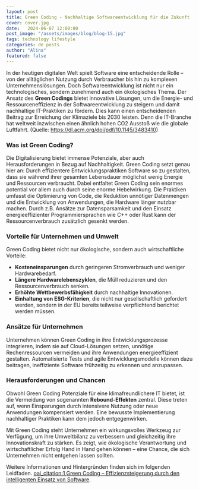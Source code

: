 ```yaml
---
layout: post
title: Green Coding - Nachhaltige Softwareentwicklung für die Zukunft
cover: cover.jpg
date:   2024-06-07 12:00:00
post_image: "/assets/images/blog/blog-15.jpg"
tags: technology lifestyle
categories: de posts
author: "Alina"
featured: false
---
```


In der heutigen digitalen Welt spielt Software eine entscheidende Rolle – von der alltäglichen Nutzung durch Verbraucher bis hin zu komplexen Unternehmenslösungen. Doch Softwareentwicklung ist nicht nur ein technologisches, sondern zunehmend auch ein ökologisches Thema. Der Ansatz des **Green Codings** bietet innovative Lösungen, um die Energie- und Ressourceneffizienz in der Softwareentwicklung zu steigern und damit nachhaltige IT-Praktiken zu fördern. Dies kann einen entscheidenden Beitrag zur Erreichung der Klimaziele bis 2030 leisten. Denn die IT-Branche hat weltweit inzwischen einen ähnlich hohen CO2 Ausstoß wie die globale Luftfahrt. (Quelle: https://dl.acm.org/doi/pdf/10.1145/3483410) 

### **Was ist Green Coding?**  
Die Digitalisierung bietet immense Potenziale, aber auch Herausforderungen in Bezug auf Nachhaltigkeit. Green Coding setzt genau hier an: Durch effizientere Entwicklungspraktiken Software so zu gestalten, dass sie während ihrer gesamten Lebensdauer möglichst wenig Energie und Ressourcen verbraucht. Dabei entfaltet Green Coding sein enormes potential vor allem auch durch seine enorme Hebelwirkung. Die Praktiken umfasst die Optimierung von Code, die Reduktion unnötiger Datenmengen und die Entwicklung von Anwendungen, die Hardware länger nutzbar machen. Durch z.B. Ansätze zur Datensparsamkeit und den Einsatz energieeffizienter Programmiersprachen wie C++ oder Rust kann der Ressourcenverbrauch zusätzlich gesenkt werden.

### **Vorteile für Unternehmen und Umwelt**  
Green Coding bietet nicht nur ökologische, sondern auch wirtschaftliche Vorteile:  
- **Kosteneinsparungen** durch geringeren Stromverbrauch und weniger Hardwarebedarf.  
- **Längere Hardwarelebenszyklen**, die Müll reduzieren und den Ressourcenverbrauch senken.  
- **Erhöhte Wettbewerbsfähigkeit** durch nachhaltige Innovationen.  
- **Einhaltung von ESG-Kriterien**, die nicht nur gesellschaftlich gefordert werden, sondern in der EU bereits teilweise verpflichtend berichtet werden müssen.

### **Ansätze für Unternehmen**  
Unternehmen können Green Coding in ihre Entwicklungsprozesse integrieren, indem sie auf Cloud-Lösungen setzen, unnötige Rechenressourcen vermeiden und ihre Anwendungen energieeffizient gestalten. Automatisierte Tests und agile Entwicklungsmodelle können dazu beitragen, ineffiziente Software frühzeitig zu erkennen und anzupassen.  

### **Herausforderungen und Chancen**  
Obwohl Green Coding Potenziale für eine klimafreundlichere IT bietet, ist die Vermeidung von sogenannten **Rebound-Effekten** zentral. Diese treten auf, wenn Einsparungen durch intensivere Nutzung oder neue Anwendungen kompensiert werden. Eine bewusste Implementierung nachhaltiger Praktiken kann dem jedoch entgegenwirken.

Mit Green Coding steht Unternehmen ein wirkungsvolles Werkzeug zur Verfügung, um ihre Umweltbilanz zu verbessern und gleichzeitig ihre Innovationskraft zu stärken. Es zeigt, wie ökologische Verantwortung und wirtschaftlicher Erfolg Hand in Hand gehen können – eine Chance, die sich Unternehmen nicht entgehen lassen sollten.

Weitere Informationen und Hintergründen finden sich im folgenden Leidfaden.   [oai_citation:1,Green Coding – Effizienzsteigerung durch den intelligenten Einsatz von Software](https://www.wirtschaft-digital-bw.de/fileadmin/media/Dokumente/Studien/20240522_IW4Null_GreenCoding_BF_PAC3.pdf).
